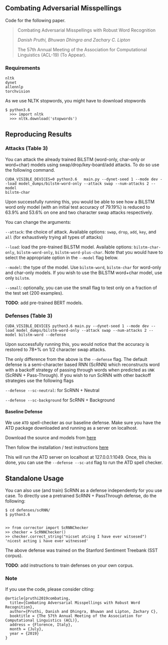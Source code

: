 ## Combating Adversarial Misspellings


Code for the following paper. 

> Combating Adversarial Misspellings with Robust Word Recognition
> 
> *Danish Pruthi, Bhuwan Dhingra and Zachary C. Lipton*
> 
> The 57th Annual Meeting of the Association for Computational Linguistics (ACL-19) (To Appear).


### Requirements

```
nltk
dynet
allennlp
torchvision
```

As we use NLTK stopwords, you might have to download stopwords

```
$ python3.6
  >>> import nltk
  >>> nltk.download('stopwords')
```

## Reproducing Results 

### Attacks (Table 3)

You can attack the already trained BiLSTM (word-only, char-only or word+char) models using swap/drop/key-board/add attacks. To do so use the following command.

```
CUDA_VISIBLE_DEVICES=0 python3.6   main.py --dynet-seed 1 --mode dev --load model_dumps/bilstm-word-only --attack swap --num-attacks 2 --model 
bilstm-char
```

Upon successfully running this, you would be able to see how a BiLSTM word only model (with an initial test accuracy of 79.19%) is reduced to 63.9% and 53.6% on one and two character swap attacks respectively.

You can change the arguments:

`--attack`: the choice of attack. Available options: `swap`, `drop`, `add`, `key`, and `all` (for exhaustively trying all types of attacks)

```--load```: load the pre-trained BiLSTM model. Available options: `bilstm-char-only`, `bilstm-word-only`,  `bilstm-word-plus-char`. Note that you would have to select the appropriate option in the `--model` flag below.

`--model`: the type of the model. Use `bilstm-word`, `bilstm-char` for word-only and char-only models. If you wish to use the BiLSTM word+char model, use only `bilstm`. 

`--small`: optionally, you can use the small flag to test only on a fraction of the test set (200 examples).

**TODO**: add pre-trained BERT models.

### Defenses (Table 3)

```
CUDA_VISIBLE_DEVICES python3.6 main.py --dynet-seed 1 --mode dev --load model_dumps/bilstm-word-only --attack swap --num-attacks 2 --model bilstm-word --defense
```

Upon successfully running this, you would notice that the accuracy is restored to 78+% on 1/2 character swap attacks.

The only difference from the above is the `--defense` flag. The default defense is a semi-character based RNN (ScRNN) which reconstructs word with a backoff strategy of passing through words when predicted as `UNK` (ScRNN + Pass-Through). If you wish to run ScRNN with other backoff strategies use the following flags

`--defense --sc-neutral`: for ScRNN + Neutral

`--defense --sc-background` for ScRNN + Background

#### Baseline Defense

We use `ATD` spell-checker as our baseline defense. 
Make sure you have the ATD package downloaded and running as
a server on localhost.

Download the source and models from [here](http://www.polishmywriting.com/download/atd_distribution081310.tgz)

Then follow the installation / test instructions [here](https://open.afterthedeadline.com/how-to/get-started/)

This will run the ATD server on localhost at 127.0.0.1:1049. Once, this is done, you can use the `--defense --sc-atd` flag to run the ATD spell checker.


## Standalone Usage

You can also use (and train) ScRNN as a defense independently for you use case. To directly use a pretrained ScRNN + PassThrough defense, do the following:

```
$ cd defenses/scRNN/
$ python3.6


>> from corrector import ScRNNChecker
>> checker = ScRNNChecker()
>> checker.correct_string("nicset atcing I have ever witsesed")
'nicest acting i have ever witnessed'
```

The above defense was trained on the Stanford Sentiment Treebank (SST corpus).

**TODO**: add instructions to train defenses on your own corpus.  
 
### Note

If you use the code, please consider citing:

```
@article{pruthi2019combating,
  title={Combating Adversarial Misspellings with Robust Word Recognition},
  author={Pruthi, Danish and Dhingra, Bhuwan and Lipton, Zachary C},
  booktitle = {The 57th Annual Meeting of the Association for Computational Linguistics (ACL)},
  address = {Florence, Italy},
  month = {July},
  year = {2019}
}
```